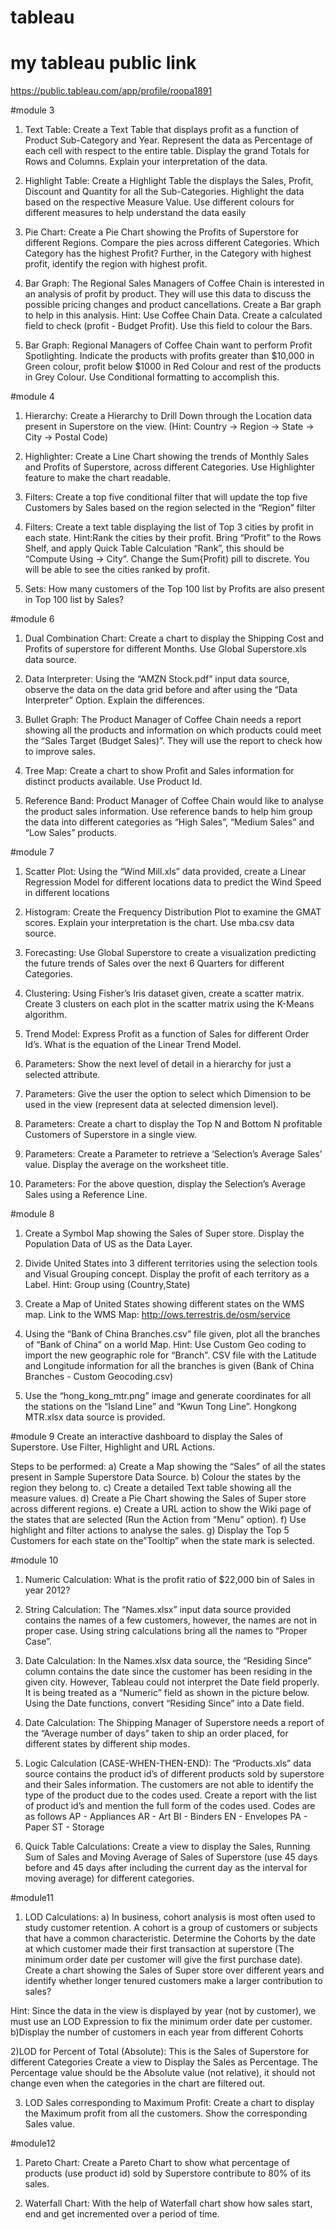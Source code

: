# tableau
# my tableau public link
https://public.tableau.com/app/profile/roopa1891

#module 3
1) Text Table: 
Create a Text Table that displays profit as a function of Product Sub-Category and Year. Represent the data as Percentage of each cell with respect to the entire table. Display the grand Totals for Rows and Columns. Explain your interpretation of the data.

2) Highlight Table:
 Create a Highlight Table the displays the Sales, Profit, Discount and Quantity for all the Sub-Categories. Highlight the data based on the respective Measure Value. Use different colours for different measures to help understand the data easily
 
 3) Pie Chart: 
Create a Pie Chart showing the Profits of Superstore for different Regions. Compare the pies across different Categories. Which Category has the highest Profit? Further, in the Category with highest profit, identify the region with highest profit.

4) Bar Graph:
The Regional Sales Managers of Coffee Chain is interested in an analysis of profit by product. They will use this data to discuss the possible pricing changes and product cancellations. Create a Bar graph to help in this analysis.
Hint: Use Coffee Chain Data. Create a calculated field to check (profit - Budget Profit). Use this field to colour the Bars.

5) Bar Graph: 
Regional Managers of Coffee Chain want to perform Profit Spotlighting. Indicate the products with profits greater than $10,000 in Green colour, profit below $1000 in Red Colour and rest of the products in Grey Colour. Use Conditional formatting to accomplish this.


#module 4
1) Hierarchy:
Create a Hierarchy to Drill Down through the Location data present in Superstore on the view. (Hint: Country -> Region -> State -> City -> Postal Code)

2) Highlighter: 
Create a Line Chart showing the trends of Monthly Sales and Profits of Superstore, across different Categories. Use Highlighter feature to make the chart readable.

3) Filters:  Create a top five conditional filter that will update the top five Customers by Sales based on the region selected in the “Region” filter

4) Filters: Create a text table displaying the list of Top 3 cities by profit in each state.
Hint:Rank the cities by their profit. Bring “Profit” to the Rows Shelf, and apply Quick Table Calculation “Rank”, this should be “Compute Using -> City”. Change the Sum{Profit) pill to discrete. You will be able to see the cities ranked by profit.

5) Sets: How many customers of the Top 100 list by Profits are also present in Top 100 list by Sales?

#module 6
1) Dual Combination Chart: 
Create a chart to display the Shipping Cost and Profits of superstore for different Months. Use Global Superstore.xls data source.

2) Data Interpreter: 
Using the “AMZN Stock.pdf” input data source, observe the data on the data grid before and after using the “Data Interpreter” Option. Explain the differences.

3) Bullet Graph: 
The Product Manager of Coffee Chain needs a report showing all the products and information on which products could meet the “Sales Target (Budget Sales)”. They will use the report to check how to improve sales.

4) Tree Map: Create a chart to show Profit and Sales information for distinct products available. Use Product Id.	

5) Reference Band: 
Product Manager of Coffee Chain would like to analyse the product sales information. Use reference bands to help him group the data into different categories as “High Sales”, “Medium Sales” and “Low Sales” products.


#module 7
1) Scatter Plot: 
Using the “Wind Mill.xls” data provided, create a Linear Regression Model for different locations data to predict the Wind Speed in different locations

2) Histogram: 
Create the Frequency Distribution Plot to examine the GMAT scores. Explain your interpretation is the chart. Use mba.csv data source.

3) Forecasting: Use Global Superstore to create a visualization predicting the future trends of Sales over the next 6 Quarters for different Categories.

4) Clustering: Using Fisher’s Iris dataset given, create a scatter matrix. Create 3 clusters on each plot in the scatter matrix using the K-Means algorithm.

5) Trend Model: Express Profit as a function of Sales for different Order Id’s. What is the equation of the Linear Trend Model.

6) Parameters: Show the next level of detail in a hierarchy for just a selected attribute.

7) Parameters: Give the user the option to select which Dimension to be used in the view (represent data at selected dimension level).

8) Parameters: Create a chart to display the Top N and Bottom N profitable Customers of Superstore in a single view.

9) Parameters: Create a Parameter to retrieve a ‘Selection’s Average Sales’ value. Display the average on the worksheet title. 

10) Parameters: For the above question, display the Selection’s Average Sales using a Reference Line.

#module 8
1) Create a Symbol Map showing the Sales of Super store. Display the Population Data of US as the Data Layer.

2) Divide United States into 3 different territories using the selection tools and Visual Grouping concept. Display the profit of each territory as a Label. Hint: Group using (Country,State)

3) Create a Map of United States showing different states on the WMS map. Link to the WMS Map: http://ows.terrestris.de/osm/service

4) Using the “Bank of China Branches.csv” file given, plot all the branches of “Bank of China” on a world Map. Hint: Use Custom Geo coding to import the new geographic role for “Branch”. CSV file with the Latitude and Longitude information for all the branches is given (Bank of China Branches - Custom Geocoding.csv)

5) Use the “hong_kong_mtr.png” image and generate coordinates for all the stations on the “Island Line” and “Kwun Tong Line”. Hongkong MTR.xlsx data source is provided.

#module 9
Create an interactive dashboard to display the Sales of Superstore. Use Filter, Highlight and URL Actions.

Steps to be performed:
a)	Create a Map showing the “Sales” of all the states present in Sample Superstore Data Source.
b)	Colour the states by the region they belong to.
c)	Create a detailed Text table showing all the measure values.
d)	Create a Pie Chart showing the Sales of Super store across different regions.
e)	Create a URL action to show the Wiki page of the states that are selected (Run the Action from “Menu” option).
f)	Use highlight and filter actions to analyse the sales.
g)	Display the Top 5 Customers for each state on the”Tooltip” when the state mark is selected.

#module 10
1) Numeric Calculation: What is the profit ratio of $22,000 bin of Sales in year 2012?

2) String Calculation: The “Names.xlsx” input data source provided contains the names of a few customers, however, the names are not in proper case. Using string calculations bring all the names to “Proper Case”.

3) Date Calculation: In the Names.xlsx data source, the “Residing Since” column contains the date since the customer has been residing in the given city. However, Tableau could not interpret the Date field properly. It is being treated as a “Numeric” field as shown in the picture below. Using the Date functions, convert “Residing Since” into a Date field.

4) Date Calculation: The Shipping Manager of Superstore needs a report of the “Average number of days” taken to ship an order placed, for different states by different ship modes.

5) Logic Calculation (CASE-WHEN-THEN-END): The “Products.xls” data source contains the product id’s of different products sold by superstore and their Sales information. The customers are not able to identify the type of the product due to the codes used. Create a report with the list of product id’s and mention the full form of the codes used.
Codes are as follows
AP - Appliances
AR - Art
BI - Binders
EN - Envelopes
PA - Paper
ST - Storage

6) Quick Table Calculations: Create a view to display the Sales, Running Sum of Sales and Moving Average of Sales of Superstore (use 45 days before and 45 days after including the current day as the interval for moving average) for different categories.

#module11
1) LOD Calculations:
a)	In business, cohort analysis is most often used to study customer retention. A cohort is a group of customers or subjects that have a common characteristic. 
Determine the Cohorts by the date at which customer made their first transaction at superstore (The minimum order date per customer will give the first purchase date). 
Create a chart showing the Sales of Super store over different years and identify whether longer tenured customers make a larger contribution to sales? 

Hint: Since the data in the view is displayed by year (not by customer), we must use an LOD Expression to fix the minimum order date per customer.
b)Display the number of customers in each year from different Cohorts

2)LOD for Percent of Total (Absolute): This is the Sales of Superstore for different Categories
Create a view to Display the Sales as Percentage. The Percentage value should be the Absolute value (not relative), it should not change even when the categories in the chart are filtered out.

3) LOD Sales corresponding to Maximum Profit: Create a chart to display the Maximum profit from all the customers. Show the corresponding Sales value.

#module12
1) Pareto Chart: Create a Pareto Chart to show what percentage of products (use product id) sold by Superstore contribute to 80% of its sales.

2) Waterfall Chart: With the help of Waterfall chart show how sales start, end and get incremented over a period of time. 











